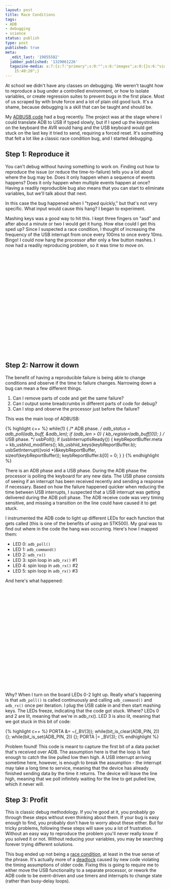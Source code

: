 ```yaml
---
layout: post
title: Race Conditions
tags:
- ADB
- debugging
- science
status: publish
type: post
published: true
meta:
  _edit_last: '19855582'
  jabber_published: '1329061226'
  tagazine-media: a:7:{s:7:"primary";s:0:"";s:6:"images";a:0:{}s:6:"videos";a:0:{}s:11:"image_count";s:1:"0";s:6:"author";s:8:"19855582";s:7:"blog_id";s:8:"19340635";s:9:"mod_stamp";s:19:"2012-02-12
    15:40:20";}
---
```


At school we didn't have any classes on debugging. We weren't taught
how to reproduce a bug under a controlled environment, or how to
isolate variables, or create regression suites to prevent bugs in the
first place. Most of us scraped by with brute force and a lot of plain
old good luck. It's a shame, because debugging is a skill that can be
taught and should be.

My [ADBUSB code][1] had a bug recently. The project was at the stage
where I could translate ADB to USB if typed slowly, but if I sped up
the keystrokes on the keyboard the AVR would hang and the USB keyboard
would get stuck on the last key it tried to send, requiring a forced
reset. It's something that felt a lot like a classic race condition
bug, and I started debugging.

Step 1: Reproduce it
--------------------

You can't debug without having something to work on. Finding out how
to reproduce the issue (or reduce the time-to-failure) tells you a lot
about where the bug may be. Does it only happen when a sequence of
events happens? Does it only happen when multiple events happen at
once? Having a readily reproducible bug also means that you can start
to eliminate variables, but we'll talk about that next.

In this case the bug happened when I "typed quickly," but that's not
very specific. What input would cause this hang? I began to
experiment.

Mashing keys was a good way to hit this. I kept three fingers on "asd"
and after about a minute or two I would get it hung. How else could I
get this sped up? Since I suspected a race condition, I thought of
increasing the frequency of the USB interrupt from once every 100ms to
once every 10ms. Bingo! I could now hang the processor after only a
few button mashes. I now had a readily reproducing problem, so it was
time to move on.

<object width="420" height="315"><param name="movie" value="http://www.youtube.com/v/2kimfYvIw24?hl=en_US&amp;version=3"></param><param name="allowFullScreen" value="true"></param><param name="allowscriptaccess" value="always"></param><embed src="http://www.youtube.com/v/2kimfYvIw24?hl=en_US&amp;version=3" type="application/x-shockwave-flash" width="420" height="315" allowscriptaccess="always" allowfullscreen="true"></embed></object>

Step 2: Narrow it down
----------------------
The benefit of having a reproducible failure is being able to change conditions and observe if the time to failure changes. Narrowing down a bug can mean a few different things.

1. Can I remove parts of code and get the same failure?
2. Can I output some breadcrumbs in different parts of code for debug?
3. Can I stop and observe the processor just before the failure?

This was the main loop of ADBUSB:

{% highlight c++ %}
    while(1) {
        /* ADB phase. */
        adb_status = adb_poll(adb_buff, &adb_len);
        if (adb_len &gt; 0) {
            kb_register(adb_buff[0]);
        }
        /* USB phase. */
        usbPoll();
        if (usbInterruptIsReady()) {
            keybReportBuffer.meta = kb_usbhid_modifiers();
            kb_usbhid_keys(keybReportBuffer.b);
            usbSetInterrupt((void *)&keybReportBuffer, \
                            sizeof(keybReportBuffer));
            keybReportBuffer.b[0] = 0;
        }
    }
{% endhighlight %}

There is an ADB phase and a USB phase. During the ADB phase the processor is polling the keyboard for any new data. The USB phase consists of seeing if an interrupt has been received recently and sending a response if necessary. Based on how the failure happened quicker when reducing the time between USB interrupts, I suspected that a USB interrupt was getting delivered during the ADB poll phase. The ADB receive code was very timing sensitive, and missing a transition on the line could have caused it to get stuck.

I instrumented the ADB code to light up different LEDs for each function that gets called (this is one of the benefits of using an STK500). My goal was to find out where in the code the hang was occurring. Here's how I mapped them:

- LED 0: `adb_poll()`
- LED 1: `adb_command()`
- LED 2: `adb_rx()`
- LED 3: spin loop in `adb_rx()` #1
- LED 4: spin loop in `adb_rx()` #2
- LED 5: spin loop in `adb_rx()` #3

And here's what happened:

<object width="420" height="315"><param name="movie" value="http://www.youtube.com/v/1zq8pkxflAQ?hl=en_US&amp;version=3"></param><param name="allowFullScreen" value="true"></param><param name="allowscriptaccess" value="always"></param><embed src="http://www.youtube.com/v/1zq8pkxflAQ?hl=en_US&amp;version=3" type="application/x-shockwave-flash" width="420" height="315" allowscriptaccess="always" allowfullscreen="true"></embed></object>

Why? When I turn on the board LEDs 0-2 light up. Really what's happening is that `adb_poll()` is called continuously and calling `adb_command()` and `adb_rx()` once per iteration. I plug the USB cable in and then start mashing keys. The LEDs freeze, indicating that the code got stuck. Where? LEDs 0 and 2 are lit, meaning that we're in adb_rx(). LED 3 is also lit, meaning that we got stuck in this bit of code:

{% highlight c++ %}
    PORTA &= ~(_BV(3));
    while(bit_is_clear(ADB_PIN, 2)) {};
    while(bit_is_set(ADB_PIN, 2)) {};
    PORTA |= _BV(3);
{% endhighlight %}

Problem found! This code is meant to capture the first bit of a data packet that's received over ADB. The assumption here is that the loop is fast enough to catch the line pulled low then high. A USB interrupt arriving sometime here, however, is enough to break the assumption - the interrupt may take a long time to service, meaning that the device has already finished sending data by the time it returns. The device will leave the line high, meaning that we poll infinitely waiting for the line to get pulled low, which it never will.

Step 3: Profit
--------------
This is classic debug methodology. If you're good at it, you probably go through these steps without even thinking about them. If your bug is easy enough to find, you probably don't have to worry about these either. But for tricky problems, following these steps will save you a lot of frustration. Without an easy way to reproduce the problem you'll never really know if you solved it or not. Without reducing your variables, you may be searching forever trying different solutions.

This bug ended up not being a [race condition][2], at least in the true sense of the phrase. It's actually more of a [deadlock][3] caused by new code violating the timing assumptions of older code. Fixing this is going to require me to either move the USB functionality to a separate processor, or rework the ADB code to be event-driven and use timers and interrupts to change state (rather than busy-delay loops).

[1]: https://github.com/aneviltrend/adbusb
[2]: https://en.wikipedia.org/wiki/Race_condition
[3]: https://en.wikipedia.org/wiki/Deadlock
